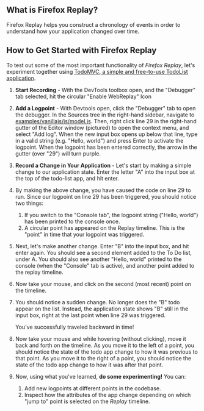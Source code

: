 ## What is Firefox Replay?

Firefox Replay helps you construct a chronology of events in order to understand how your application changed over time.
## How to Get Started with Firefox Replay

To test out some of the most important functionality of *Firefox Replay*, let's experiment together using [TodoMVC, a simple and free-to-use TodoList application](http://todomvc.com/examples/vanillajs/).

1. **Start Recording** - With the DevTools toolbox open, and the "Debugger" tab selected,  hit the circular "Enable WebReplay" Icon
2. **Add a Logpoint** - With Devtools open, click the "Debugger" tab to open the debugger. In the Sources tree in the right-hand sidebar, navigate to [examples/vanillajs/js/model.js](http://todomvc.com/examples/vanillajs/js/model.js). Then, right click line 29 in the right-hand gutter of the Editor window (pictured) to open the context menu, and select "Add log". When the new input box opens up below that line, type in a valid string (e.g. "Hello, world") and press Enter to activate the logpoint. When the logpoint has been entered correctly, the arrow in the gutter (over "29") will turn purple.
3. **Record a Change in Your Application** - Let's start by making a simple change to our application state. Enter the letter "A" into the input box at the top of the todo-list app, and hit enter.
4. By making the above change, you have caused the code on line 29 to run. Since our logpoint on line 29 has been triggered, you should notice two things:
      1. If you switch to the "Console tab", the logpoint string ("Hello, world") has been printed to the console once.
      2. A circular point has appeared on the Replay timeline. This is the "point" in time that your logpoint was triggered.
 
 5. Next, let's make another change. Enter "B" into the input box, and hit enter again. You should see a second element added to the To Do list, under A. You should also see another "Hello, world" printed to the console (when the "Console" tab is active), and another point added to the replay timeline.
 6. Now take your mouse, and click on the second (most recent) point on the timeline. 
 7. You should notice a sudden change. No longer does the "B" todo appear on the list. Instead, the application state shows "B" still in the input box, right at the last point when line 29 was triggered.
    
    You've successfully traveled backward in time!
    
 8. Now take your mouse and while hovering (without clicking), move it back and forth on the timeline. As you move it to the left of a point, you should notice the state of the todo app change to how it was previous to that point. As you move it to the right of a point, you should notice the state of the todo app change to how it was after that point.
 9. Now, using what you've learned, **do some experimenting!** You can:
       1. Add new logpoints at different points in the codebase.
       2. Inspect how the attributes of the app change depending on which "jump to" point is selected on the *Replay* timeline.
